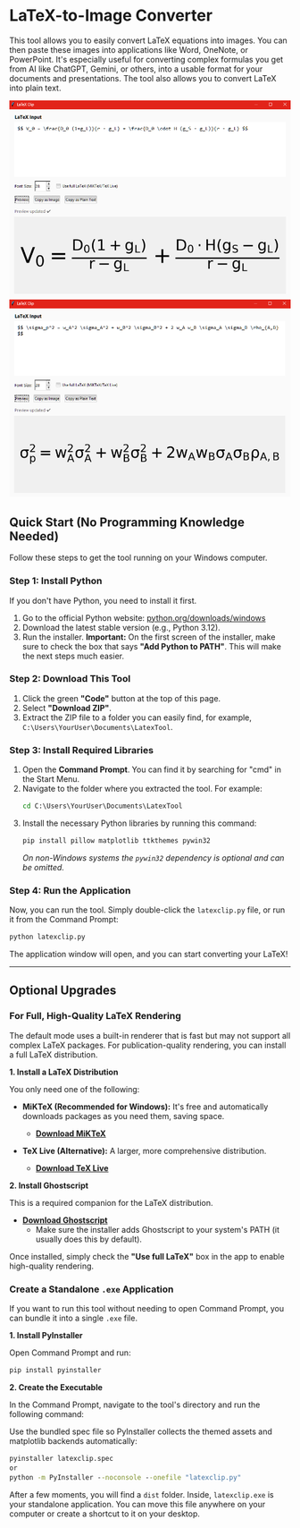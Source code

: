 # LaTeX-to-Image Converter

This tool allows you to easily convert LaTeX equations into images. You can then paste these images into applications like Word, OneNote, or PowerPoint. It's especially useful for converting complex formulas you get from AI like ChatGPT, Gemini, or others, into a usable format for your documents and presentations. The tool also allows you to convert LaTeX into plain text.

![Screenshot 1](Screenshots/1.png)
![Screenshot 2](Screenshots/2.png)

## Quick Start (No Programming Knowledge Needed)

Follow these steps to get the tool running on your Windows computer.

### Step 1: Install Python

If you don't have Python, you need to install it first.

1.  Go to the official Python website: [python.org/downloads/windows](https://www.python.org/downloads/windows/)
2.  Download the latest stable version (e.g., Python 3.12).
3.  Run the installer. **Important:** On the first screen of the installer, make sure to check the box that says **"Add Python to PATH"**. This will make the next steps much easier.

### Step 2: Download This Tool

1.  Click the green **"Code"** button at the top of this page.
2.  Select **"Download ZIP"**.
3.  Extract the ZIP file to a folder you can easily find, for example, `C:\Users\YourUser\Documents\LatexTool`.

### Step 3: Install Required Libraries

1.  Open the **Command Prompt**. You can find it by searching for "cmd" in the Start Menu.
2.  Navigate to the folder where you extracted the tool. For example:
    ```cmd
    cd C:\Users\YourUser\Documents\LatexTool
    ```
3.  Install the necessary Python libraries by running this command:
    ```cmd
    pip install pillow matplotlib ttkthemes pywin32
    ```
    *On non-Windows systems the `pywin32` dependency is optional and can be
    omitted.*

### Step 4: Run the Application

Now, you can run the tool. Simply double-click the `latexclip.py` file, or run it from the Command Prompt:

```cmd
python latexclip.py
```

The application window will open, and you can start converting your LaTeX!

---

## Optional Upgrades

### For Full, High-Quality LaTeX Rendering

The default mode uses a built-in renderer that is fast but may not support all complex LaTeX packages. For publication-quality rendering, you can install a full LaTeX distribution.

**1. Install a LaTeX Distribution**

You only need one of the following:

*   **MiKTeX (Recommended for Windows):** It's free and automatically downloads packages as you need them, saving space.
    *   [**Download MiKTeX**](https://miktex.org/download)

*   **TeX Live (Alternative):** A larger, more comprehensive distribution.
    *   [**Download TeX Live**](https://www.tug.org/texlive/acquire-netinstall.html)

**2. Install Ghostscript**

This is a required companion for the LaTeX distribution.

*   [**Download Ghostscript**](https://ghostscript.com/releases/gsdnld.html)
    *   Make sure the installer adds Ghostscript to your system's PATH (it usually does this by default).

Once installed, simply check the **"Use full LaTeX"** box in the app to enable high-quality rendering.

### Create a Standalone `.exe` Application

If you want to run this tool without needing to open Command Prompt, you can bundle it into a single `.exe` file.

**1. Install PyInstaller**

Open Command Prompt and run:

```cmd
pip install pyinstaller
```

**2. Create the Executable**

In the Command Prompt, navigate to the tool's directory and run the following command:

Use the bundled spec file so PyInstaller collects the themed assets and
matplotlib backends automatically:

```cmd
pyinstaller latexclip.spec
or
python -m PyInstaller --noconsole --onefile "latexclip.py"
```

After a few moments, you will find a `dist` folder. Inside, `latexclip.exe` is your standalone application. You can move this file anywhere on your computer or create a shortcut to it on your desktop.
